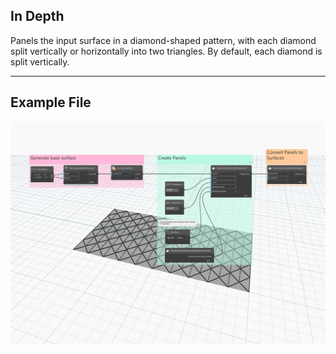 ## In Depth
Panels the input surface in a diamond-shaped pattern, with each diamond split vertically or horizontally into two triangles. By default, each diamond is split vertically.
___
## Example File

![BySplitDiamonds](./Autodesk.DesignScript.Geometry.PanelSurface.BySplitDiamonds_img.jpg)
